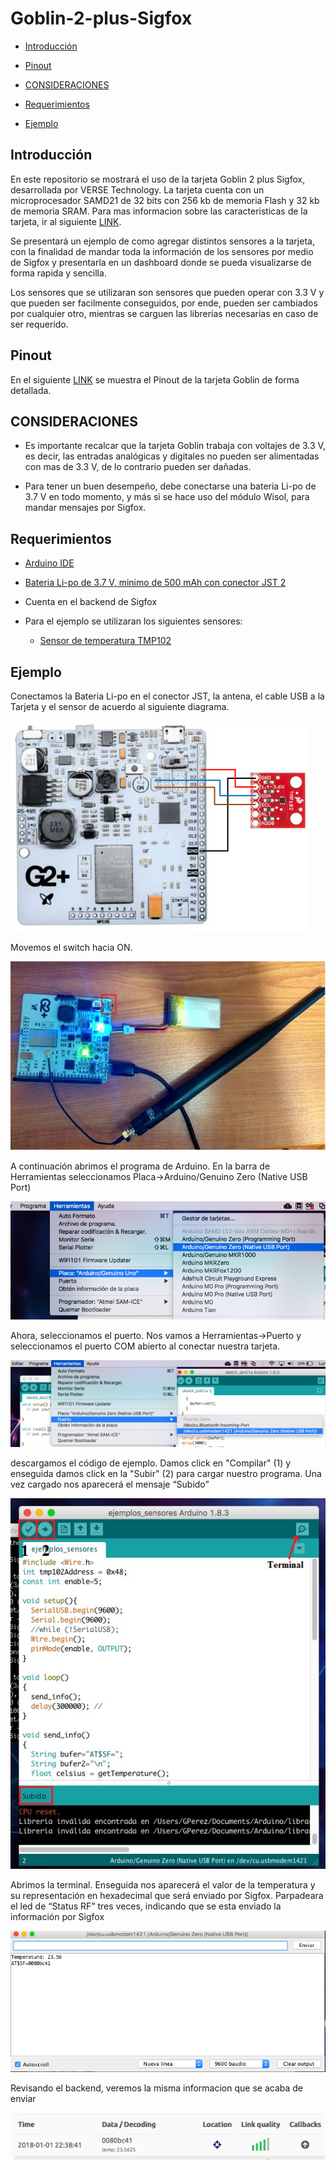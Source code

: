 Goblin-2-plus-Sigfox
====================

-   [Introducción](#introdución)

-   [Pinout](#pinout)

-   [CONSIDERACIONES](#consideraciones)

-   [Requerimientos](#requerimientos)

-   [Ejemplo](#ejemplo)

Introducción
------------

En este repositorio se mostrará el uso de la tarjeta Goblin 2 plus Sigfox, desarrollada por VERSE Technology. La tarjeta cuenta con un microprocesador SAMD21 de 32 bits con 256 kb de memoria Flash y 32 kb de memoria SRAM. Para mas informacion sobre las caracteristicas de la tarjeta, ir al siguiente [LINK](https://verse-technology.com/goblin2plussigfox/).

Se presentará un ejemplo de como agregar distintos sensores a la tarjeta, con la finalidad de mandar toda la información de los sensores por medio de Sigfox y presentarla en un dashboard donde se pueda visualizarse de forma rapida y sencilla.

Los sensores que se utilizaran son sensores que pueden operar con 3.3 V y que pueden ser facilmente conseguidos, por ende,  pueden ser cambiados por cualquier otro, mientras se carguen las librerias necesarias en caso de ser requerido. 

Pinout
-------

En el siguiente [LINK](https://verse-technology.com/goblin2plussigfox/files/GOBLIN2PLUSSIGFOX_PINOUT_DIAGRAMA.pdf) se muestra el Pinout de la tarjeta Goblin de forma detallada.

CONSIDERACIONES
---------------

- Es importante recalcar que la tarjeta Goblin trabaja con voltajes de 3.3 V, es decir, las entradas analógicas y digitales no pueden ser alimentadas con mas de 3.3 V, de lo contrario pueden ser dañadas. 

- Para tener un buen desempeño, debe conectarse una bateria Li-po de 3.7 V en todo momento, y más si se hace uso del módulo Wisol, para mandar mensajes por Sigfox. 

Requerimientos
--------------

-   [Arduino IDE](https://www.arduino.cc/en/Main/Software)

-   [Bateria Li-po de 3.7 V, minimo de 500 mAh con conector JST 2](https://github.com/Iotnet/Goblin-2-plus-Sigfox/blob/master/imagenes/bateria.jpg)

-   Cuenta en el backend de Sigfox

-   Para el ejemplo se utilizaran los siguientes sensores:
    
    -   [Sensor de temperatura TMP102](https://github.com/Iotnet/Goblin-2-plus-Sigfox/blob/master/imagenes/tmp102.jpg)
    
Ejemplo
-------

Conectamos la Bateria Li-po en el conector JST, la antena, el cable USB a la Tarjeta y el sensor de acuerdo al siguiente diagrama. 

![gob01](https://github.com/Iotnet/Goblin-2-plus-Sigfox/blob/master/imagenes/gob01.jpeg?raw=true)

Movemos el switch hacia ON.

![gob4](https://github.com/Iotnet/Goblin-2-plus-Sigfox/blob/master/imagenes/gob4.jpeg?raw=true)

A continuación abrimos el programa de Arduino. En la barra de Herramientas seleccionamos Placa->Arduino/Genuino Zero (Native USB Port)

![gob1](https://github.com/Iotnet/Goblin-2-plus-Sigfox/blob/master/imagenes/gob1.png?raw=true)

Ahora, seleccionamos el puerto. Nos vamos a Herramientas->Puerto y seleccionamos el puerto COM abierto al conectar nuestra tarjeta.

![gob2](https://github.com/Iotnet/Goblin-2-plus-Sigfox/blob/master/imagenes/gob2.png?raw=true)

descargamos el código de ejemplo. Damos click en "Compilar" (1) y enseguida damos click en la "Subir" (2) para cargar nuestro programa. Una vez cargado nos aparecerá el mensaje “Subido”

![ar1](https://github.com/Iotnet/Goblin-2-plus-Sigfox/blob/master/imagenes/ar1.jpeg?raw=true)

Abrimos la terminal. Enseguida nos aparecerá el valor de la temperatura y su representación en hexadecimal que será enviado por Sigfox. Parpadeara el led de “Status RF” tres veces, indicando que se esta enviado la información por Sigfox 

![ar3](https://github.com/Iotnet/Goblin-2-plus-Sigfox/blob/master/imagenes/ar3.png?raw=true)

Revisando el backend, veremos la misma informacion que se acaba de enviar

![ar2](https://github.com/Iotnet/Goblin-2-plus-Sigfox/blob/master/imagenes/ar2.png?raw=true)





    


